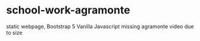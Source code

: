 # school-work-agramonte
static webpage, Bootstrap 5 Vanilla Javascript
missing agramonte video due to size
